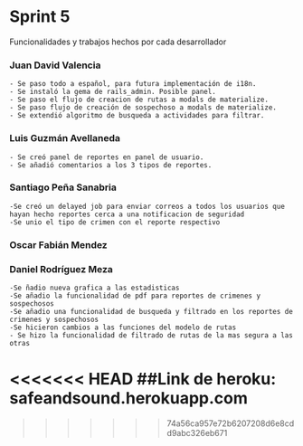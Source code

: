 # Sprint 5



Funcionalidades y trabajos hechos por cada desarrollador

 ### Juan David Valencia
    - Se paso todo a español, para futura implementación de i18n.
    - Se instaló la gema de rails_admin. Posible panel.
    - Se paso el flujo de creacion de rutas a modals de materialize.
    - Se paso flujo de creación de sospechoso a modals de materialize.
    - Se extendió algoritmo de busqueda a actividades para filtrar.
 
 ### Luis Guzmán Avellaneda
    - Se creó panel de reportes en panel de usuario.
    - Se añadió comentarios a los 3 tipos de reportes.
    
 
 
 ###  Santiago Peña Sanabria
    -Se creó un delayed job para enviar correos a todos los usuarios que hayan hecho reportes cerca a una notificacion de seguridad
    -Se unio el tipo de crimen con el reporte respectivo
 
 ### Oscar Fabián Mendez

 
 ### Daniel Rodríguez Meza
    -Se ñadio nueva grafica a las estadisticas
    -Se añadio la funcionalidad de pdf para reportes de crimenes y sospechosos
    -Se añadio una funcionalidad de busqueda y filtrado en los reportes de crimenes y sospechosos
    -Se hicieron cambios a las funciones del modelo de rutas
    - Se hizo la funcionalidad de filtrado de rutas de la mas segura a las otras
   
<<<<<<< HEAD
 ##Link de heroku: safeandsound.herokuapp.com
=======
    
>>>>>>> 74a56ca957e72b6207208d6e8cdd9abc326eb671
